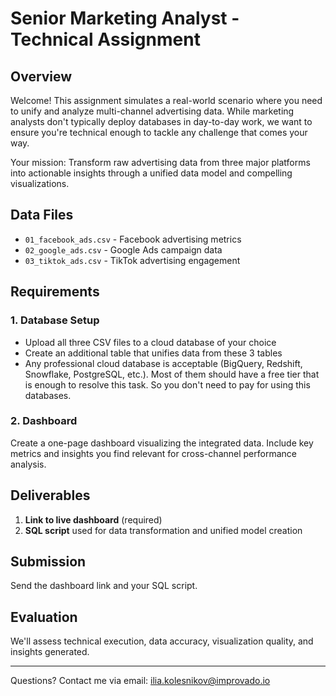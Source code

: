 # Senior Marketing Analyst - Technical Assignment

## Overview
Welcome! This assignment simulates a real-world scenario where you need to unify and analyze multi-channel advertising data. While marketing analysts don't typically deploy databases in day-to-day work, we want to ensure you're technical enough to tackle any challenge that comes your way.

Your mission: Transform raw advertising data from three major platforms into actionable insights through a unified data model and compelling visualizations.

## Data Files
- `01_facebook_ads.csv` - Facebook advertising metrics
- `02_google_ads.csv` - Google Ads campaign data
- `03_tiktok_ads.csv` - TikTok advertising engagement

## Requirements

### 1. Database Setup
- Upload all three CSV files to a cloud database of your choice
- Create an additional table that unifies data from these 3 tables
- Any professional cloud database is acceptable (BigQuery, Redshift, Snowflake, PostgreSQL, etc.). Most of them should have a free tier that is enough to resolve this task. So you don't need to pay for using this databases.

### 2. Dashboard
Create a one-page dashboard visualizing the integrated data. Include key metrics and insights you find relevant for cross-channel performance analysis.

## Deliverables

1. **Link to live dashboard** (required)
2. **SQL script** used for data transformation and unified model creation

## Submission
Send the dashboard link and your SQL script.

## Evaluation
We'll assess technical execution, data accuracy, visualization quality, and insights generated.

---

Questions? Contact me via email: ilia.kolesnikov@improvado.io
